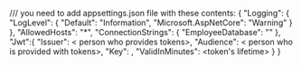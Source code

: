/// you need to add appsettings.json file with these contents:
{
  "Logging": {
    "LogLevel": {
      "Default": "Information",
      "Microsoft.AspNetCore": "Warning"
    }
  },
  "AllowedHosts": "*",
  "ConnectionStrings": {
    "EmployeeDatabase": "<your connection string>"
  },
  "Jwt":{
    "Issuer": < person who provides tokens>,
    "Audience": < person who is provided with tokens>,
    "Key": <hashing key>,
    "ValidInMinutes": <token's lifetime>
  }
}
